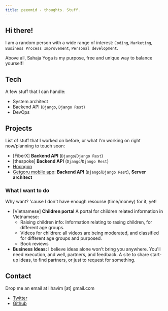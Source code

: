 ```yaml
---
title: peeomid - thoughts. Stuff.
---
```


## Hi there!

I am a random person with a wide range of interest:
`Coding`, `Marketing`, `Business Process Improvement`, `Personal development`.

Above all, Sahaja Yoga is my purpose, free and unique way to balance yourself!

## Tech

A few stuff that I can handle:
- System architect
- Backend API (`Django`, `Django Rest`)
- DevOps



## Projects
List of stuff that I worked on before, or what I'm working on right now/planning to touch soon:

- [FiberX] **Backend API** (`Django`/`Django Rest`)
- [thespoke] **Backend API** (`Django`/`Django Rest`)
- [Hocngon](https://hocngon.com)
- [Getgoru mobile app](http://www.getgoru.com/): **Backend API** (`Django`/`Django Rest`), **Server architect**

### What I want to do
Why want? 'cause I don't have enough resourse (time/money) for it, yet! 
- [Vietnamese] **Children portal** A portal for children related information in Vietnamese:
	- Raising children info: Information relating to rasing children, for different age groups.
	- Videos for children: all videos are being moderated, and classified for different age groups and purposed.
	- Book reviews
- **Business Ideas:** I believe ideas alone won't bring you anywhere. You'll need execution, and well, partners, and feedback. A site to share start-up ideas, to find partners, or just to request for something.


## Contact
Drop me an email at lihavim [at] gmail.com

- [Twitter](https://twitter.com/peeomid)
- [Github](https://github.com/peeomid)